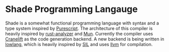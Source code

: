 # Shade Programming Langauge

Shade is a somewhat functional programming language with syntax and a type system inspired by [Purescript](https://www.purescript.org). The architecture of this compiler is heavily inspired by [rust-analyzer](https://www.github.com/rust-analyzer/rust-analyzer) and [Mun](https://www.github.com/mun-lang/mun). Currently the compiler uses [Cranelift](https://www.github.com/bytecodealliance/wasmtime) as the code generation backend. A new backend is being written in [lowlang](https://www.github.com/Xiulf/lowlang), which is heavily inspired by [SIL](https://github.com/apple/swift/blob/main/docs/SIL.rst) and uses [llvm](https://llvm.org) for compilation.
